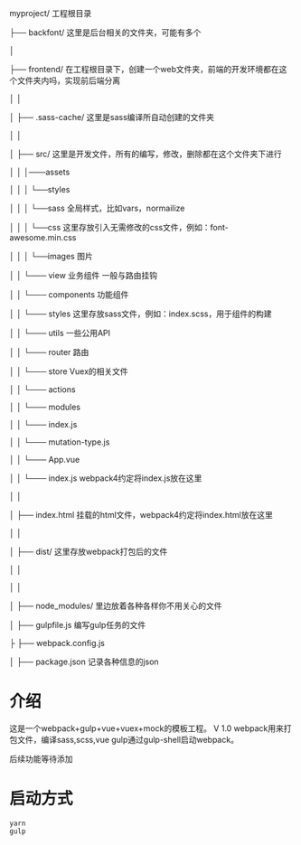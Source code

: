 myproject/  工程根目录

├── backfont/  这里是后台相关的文件夹，可能有多个

│   

├── frontend/ 在工程根目录下，创建一个web文件夹，前端的开发环境都在这个文件夹内吗，实现前后端分离

│   │

│   ├── .sass-cache/ 这里是sass编译所自动创建的文件夹

│   │

│   ├── src/   这里是开发文件，所有的编写，修改，删除都在这个文件夹下进行

│   │   │───assets

│   │   │     └──styles 

│   │   │         └──sass 全局样式，比如vars，normailize

│   │   │         └──css  这里存放引入无需修改的css文件，例如：font-awesome.min.css

│   │   │     └──images 图片

│   │   └─── view 业务组件 一般与路由挂钩  

│   │   └─── components   功能组件

│   │   └─── styles  这里存放sass文件，例如：index.scss，用于组件的构建

│   │   └─── utils 一些公用API  

│   │   └─── router 路由  

│   │   └─── store Vuex的相关文件 

│   │           └─── actions 

│   │           └─── modules

│   │           └─── index.js

│   │           └─── mutation-type.js

│   │   └─── App.vue 

│   │   └─── index.js  webpack4约定将index.js放在这里

│   │ 

│   ├── index.html 挂载的html文件，webpack4约定将index.html放在这里

│   │

│   ├── dist/ 这里存放webpack打包后的文件

│   │  

│   │

│   ├── node_modules/ 里边放着各种各样你不用关心的文件

│   ├── gulpfile.js   编写gulp任务的文件

├   ├── webpack.config.js

│   ├── package.json  记录各种信息的json

# 介绍
这是一个webpack+gulp+vue+vuex+mock的模板工程。
V 1.0
webpack用来打包文件，编译sass,scss,vue
gulp通过gulp-shell启动webpack。

后续功能等待添加

# 启动方式
```
yarn
gulp
```
